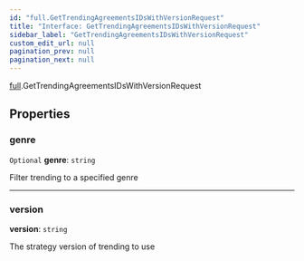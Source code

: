 ```yaml
---
id: "full.GetTrendingAgreementsIDsWithVersionRequest"
title: "Interface: GetTrendingAgreementsIDsWithVersionRequest"
sidebar_label: "GetTrendingAgreementsIDsWithVersionRequest"
custom_edit_url: null
pagination_prev: null
pagination_next: null
---
```


[full](../namespaces/full.md).GetTrendingAgreementsIDsWithVersionRequest

## Properties

### genre

 `Optional` **genre**: `string`

Filter trending to a specified genre

___

### version

 **version**: `string`

The strategy version of trending to use

